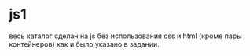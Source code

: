 # js1
весь каталог сделан на js без использования css и html (кроме пары контейнеров) как и было указано в задании. 
